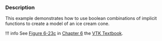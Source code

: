 ### Description
This example demonstrates how to use boolean combinations of implicit functions to create a model of an ice cream cone.

!!! info
    See [Figure 6-23c](../../../VTKBook/06Chapter6/#Figure%206-23c) in [Chapter 6](../../../VTKBook/06Chapter6) the [VTK Textbook](../../../VTKBook/01Chapter1).
